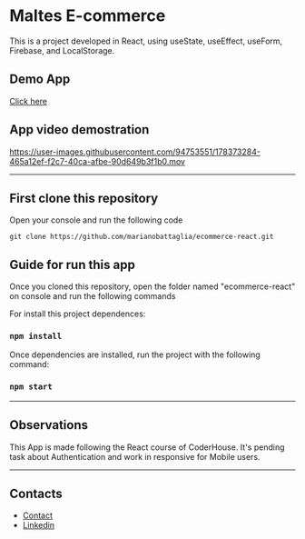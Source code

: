 # Maltes E-commerce

This is a project developed in React, using useState, useEffect, useForm, Firebase, and LocalStorage.

## Demo App
[Click here](https://ecommerce-react-gilt.vercel.app/)

## App video demostration

https://user-images.githubusercontent.com/94753551/178373284-465a12ef-f2c7-40ca-afbe-90d649b3f1b0.mov

---
## First clone this repository

Open your console and run the following code

    git clone https://github.com/marianobattaglia/ecommerce-react.git

## Guide for run this app

Once you cloned this repository, open the folder named "ecommerce-react" on console and run the following commands

For install this project dependences: 
### `npm install`

Once dependencies are installed, run the project with the following command: 
### `npm start`

---
## Observations
This App is made following the React course of CoderHouse. 
It's pending task about Authentication and work in responsive for Mobile users.

---
## Contacts
- [Contact](mailto:battaglia1902@gmail.com)
- [Linkedin](https://www.linkedin.com/in/mmbattaglia/)
